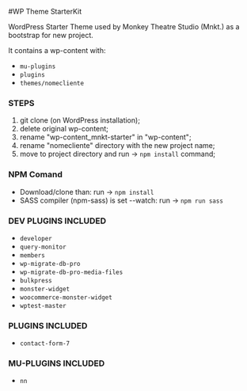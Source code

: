 #WP Theme StarterKit <Monkey Theatre Studio>

WordPress Starter Theme used by Monkey Theatre Studio (Mnkt.) as a bootstrap for new project.

It contains a wp-content with: 
* `mu-plugins`
* `plugins`
* `themes/nomecliente` 

### STEPS
1. git clone (on WordPress installation);
2. delete original wp-content;
3. rename "wp-content_mnkt-starter" in "wp-content";
4. rename "nomecliente" directory with the new project name;
5. move to project directory and run -> `npm install` command;

### NPM Comand
* Download/clone than: run -> `npm install`
* SASS compiler (npm-sass) is set --watch: run -> `npm run sass`

### DEV PLUGINS INCLUDED
* `developer`
* `query-monitor`
* `members`
* `wp-migrate-db-pro`
* `wp-migrate-db-pro-media-files`
* `bulkpress`
* `monster-widget`
* `woocommerce-monster-widget`
* `wptest-master`

### PLUGINS INCLUDED
* `contact-form-7`

### MU-PLUGINS INCLUDED
* `nn`


